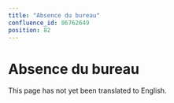 ```yaml
---
title: "Absence du bureau"
confluence_id: 86762649
position: 82
---
```

# Absence du bureau


This page has not yet been translated to English.

